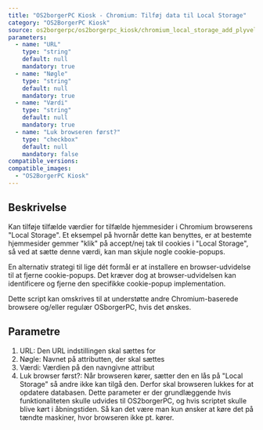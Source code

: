 ```yaml
---
title: "OS2borgerPC Kiosk - Chromium: Tilføj data til Local Storage"
category: "OS2BorgerPC Kiosk"
source: os2borgerpc/os2borgerpc_kiosk/chromium_local_storage_add_plyvel.py
parameters:
  - name: "URL"
    type: "string"
    default: null
    mandatory: true
  - name: "Nøgle"
    type: "string"
    default: null
    mandatory: true
  - name: "Værdi"
    type: "string"
    default: null
    mandatory: true
  - name: "Luk browseren først?"
    type: "checkbox"
    default: null
    mandatory: false
compatible_versions:
compatible_images:
  - "OS2BorgerPC Kiosk"
---
```


## Beskrivelse
Kan tilføje tilfælde værdier for tilfælde hjemmesider i Chromium browserens "Local Storage".
Et eksempel på hvornår dette kan benyttes, er at bestemte hjemmesider gemmer "klik" på accept/nej tak til cookies i "Local Storage", så ved at sætte denne værdi, kan man skjule nogle cookie-popups.

En alternativ strategi til lige dét formål er at installere en browser-udvidelse til at fjerne cookie-popups. 
Det kræver dog at browser-udvidelsen kan identificere og fjerne den specifikke cookie-popup implementation.

Dette script kan omskrives til at understøtte andre Chromium-baserede browsere og/eller regulær OSborgerPC, hvis det ønskes.

## Parametre
1. URL: Den URL indstillingen skal sættes for
2. Nøgle: Navnet på attributten, der skal sættes
3. Værdi: Værdien på den navngivne attribut
4. Luk browser først?:
   Når browseren kører, sætter den en lås på "Local Storage" så andre ikke kan tilgå den. Derfor skal browseren lukkes for at opdatere databasen.
   Dette parameter er der grundlæggende hvis funktionaliteten skulle udvides til OS2borgerPC, og hvis scriptet skulle blive kørt i åbningstiden. Så kan det være man kun ønsker at køre det på tændte maskiner, hvor browseren ikke pt. kører.



